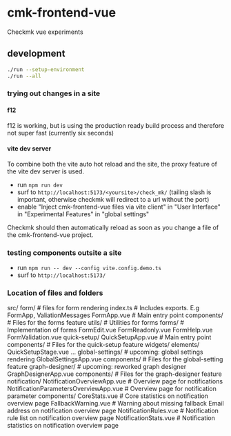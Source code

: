 # cmk-frontend-vue

Checkmk vue experiments

## development

```sh
./run --setup-environment
./run --all
```

### trying out changes in a site

#### f12

f12 is working, but is using the production ready build process and therefore not
super fast (currently six seconds)

#### vite dev server

To combine both the vite auto hot reload and the site, the proxy feature of the
vite dev server is used.

* run `npm run dev`
* surf to `http://localhost:5173/<yoursite>/check_mk/` (tailing slash is
  important, otherwise checkmk will redirect to a url without the port)
* enable "Inject cmk-frontend-vue files via vite client" in "User Interface"
  in "Experimental Features" in "global settings"

Checkmk should then automatically reload as soon as you change a file of the
cmk-frontend-vue project.

### testing components outsite a site

* run `npm run -- dev --config vite.config.demo.ts`
* surf to `http://localhost:5173/`


### Location of files and folders
src/
    form/  # files for form rendering
        index.ts     # Includes exports. E.g FormApp, ValiationMessages
        FormApp.vue  # Main entry point
        components/  # Files for the forms feature
            utils/   # Utilities for forms
            forms/   # Implementation of forms
            FormEdit.vue
            FormReadonly.vue
            FormHelp.vue
            FormValidation.vue
    quick-setup/
        QuickSetupApp.vue # Main entry point
        components/  # Files for the quick-setup feature
            widgets/
            elements/
            QuickSetupStage.vue
            ...
    global-settings/ # upcoming: global settings rendering
        GlobalSettingsApp.vue
        components/  # Files for the global-setting feature
    graph-designer/  # upcoming: reworked graph designer
        GraphDesignerApp.vue
        components/  # Files for the graph-designer feature
    notification/
        NotificationOverviewApp.vue  # Overview page for notifications
        NotificationParametersOverviewApp.vue # Overview page for notification parameter
        components/
            CoreStats.vue  # Core statistics on notification overview page
            FallbackWarning.vue  # Warning about missing fallback Email address on notification overview page
            NotificationRules.vue  # Notification rule list on notification overview page
            NotificationStats.vue  # Notification statistics on notification overview page
